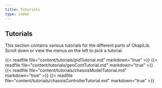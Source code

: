 ```yaml
---
title: Tutorials
type: index
---
```


## Tutorials

This section contains various tutorials for the different parts of OkapiLib. Scroll down or view the menus on the left to pick a tutorial.

{{< readfile file="content/tutorials/pidTutorial.md" markdown="true" >}}
{{< readfile file="content/tutorials/genContTutorial.md" markdown="true" >}}
{{< readfile file="content/tutorials/chassisModelTutorial.md" markdown="true" >}}
{{< readfile file="content/tutorials/chassisControllerTutorial.md" markdown="true" >}}
